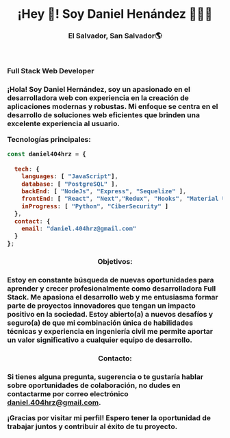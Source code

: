 
<h1 align="center">¡Hey 👋! Soy Daniel Henández 👩🏻‍💻</h1>
<h3 align="center">El Salvador, San Salvador🌎</h3><br/>
<h3>Full Stack Web Developer<h3>

¡Hola! Soy Daniel Hernández, soy un apasionado en el desarrolladora web con experiencia en la creación de aplicaciones modernas y robustas. Mi enfoque se centra en el desarrollo de soluciones web eficientes que brinden una excelente experiencia al usuario.

Tecnologías principales:
```js
const daniel404hrz = {
  
  tech: {
    languages: [ "JavaScript"],
    database: [ "PostgreSQL" ],
    backEnd: [ "NodeJs", "Express", "Sequelize" ],
    frontEnd: [ "React", "Next","Redux", "Hooks", "Material UI", "CSS modules" ,"Tailwind CSS"],
    inProgress: [ "Python", "CiberSecurity" ]
  },
  contact: {
    email: "daniel.404hrz@gmail.com"
  }
};
```
<h3 align="center">Objetivos:<h3>

Estoy en constante búsqueda de nuevas oportunidades para aprender y crecer profesionalmente como desarrolladora Full Stack. Me apasiona el desarrollo web y me entusiasma formar parte de proyectos innovadores que tengan un impacto positivo en la sociedad. Estoy abierto(a) a nuevos desafíos y seguro(a) de que mi combinación única de habilidades técnicas y experiencia en ingeniería civil me permite aportar un valor significativo a cualquier equipo de desarrollo.

<h3 align="center">Contacto:<h3>
  
Si tienes alguna pregunta, sugerencia o te gustaría hablar sobre oportunidades de colaboración, no dudes en contactarme por correo electrónico daniel.404hrz@gmail.com.

¡Gracias por visitar mi perfil! Espero tener la oportunidad de trabajar juntos y contribuir al éxito de tu proyecto.

<!--
**daniel404hrz/daniel404hrz** is a ✨ _special_ ✨ repository because its `README.md` (this file) appears on your GitHub profile.

Here are some ideas to get you started:

- 🔭 I’m currently working on ...
- 🌱 I’m currently learning ...
- 👯 I’m looking to collaborate on ...
- 🤔 I’m looking for help with ...
- 💬 Ask me about ...
- 📫 How to reach me: ...
- 😄 Pronouns: ...
- ⚡ Fun fact: ...
-->
